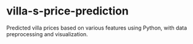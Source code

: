 # villa-s-price-prediction
Predicted villa prices based on various features using Python, with data preprocessing and visualization.
